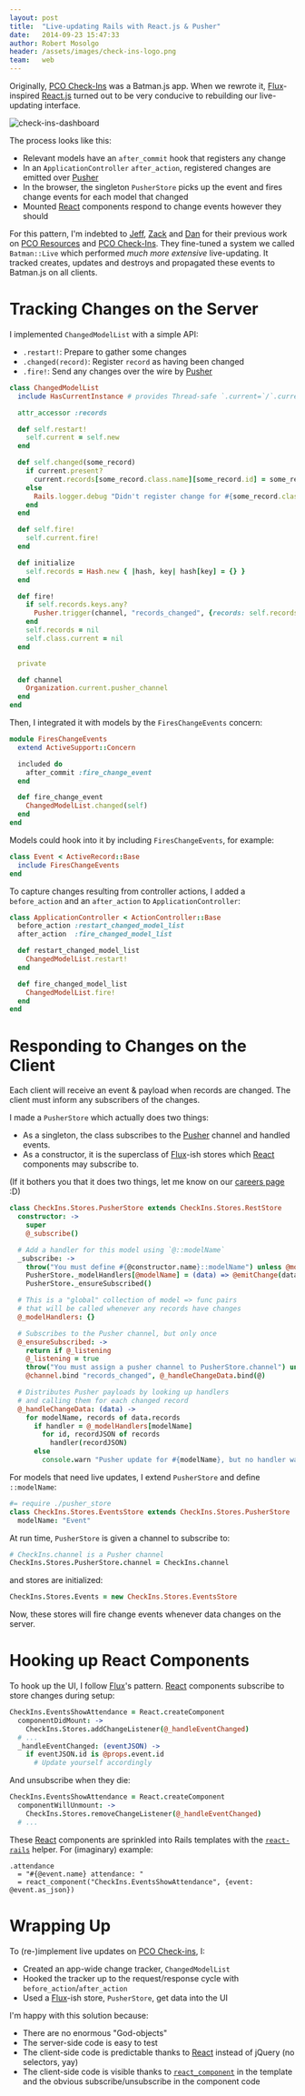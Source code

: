 ```yaml
---
layout: post
title:  "Live-updating Rails with React.js & Pusher"
date:   2014-09-23 15:47:33
author: Robert Mosolgo
header: /assets/images/check-ins-logo.png
team:   web
---
```


Originally, [PCO Check-Ins][check-ins] was a Batman.js app. When we rewrote it, [Flux][flux]-inspired [React.js][react] turned out to be very conducive to rebuilding our live-updating interface.

![check-ins-dashboard](/assets/images/check-ins-dashboard.png)

The process looks like this:

- Relevant models have an `after_commit` hook that registers any change
- In an `ApplicationController` `after_action`, registered changes are emitted over [Pusher][pusher]
- In the browser, the singleton `PusherStore` picks up the event and fires change events for each model that changed
- Mounted [React][react] components respond to change events however they should

For this pattern, I'm indebted to [Jeff][jeff], [Zack][zack] and [Dan][dan] for their previous work on [PCO Resources][resources] and [PCO Check-Ins][check-ins]. They fine-tuned a system we called `Batman::Live` which performed _much more extensive_ live-updating. It tracked creates, updates and destroys and propagated these events to Batman.js on all clients.

# Tracking Changes on the Server

I implemented `ChangedModelList` with a simple API:

- `.restart!`: Prepare to gather some changes
- `.changed(record)`: Register `record` as having been changed
- `.fire!`: Send any changes over the wire by [Pusher][pusher]

```ruby
class ChangedModelList
  include HasCurrentInstance # provides Thread-safe `.current=`/`.current`

  attr_accessor :records

  def self.restart!
    self.current = self.new
  end

  def self.changed(some_record)
    if current.present?
      current.records[some_record.class.name][some_record.id] = some_record.as_json
    else
      Rails.logger.debug "Didn't register change for #{some_record.class.name} because it was outside the request cycle"
    end
  end

  def self.fire!
    self.current.fire!
  end

  def initialize
    self.records = Hash.new { |hash, key| hash[key] = {} }
  end

  def fire!
    if self.records.keys.any?
      Pusher.trigger(channel, "records_changed", {records: self.records})
    end
    self.records = nil
    self.class.current = nil
  end

  private

  def channel
    Organization.current.pusher_channel
  end
end
```

Then, I integrated it with models by the `FiresChangeEvents` concern:

```ruby
module FiresChangeEvents
  extend ActiveSupport::Concern

  included do
    after_commit :fire_change_event
  end

  def fire_change_event
    ChangedModelList.changed(self)
  end
end
```

Models could hook into it by including `FiresChangeEvents`, for example:

```ruby
class Event < ActiveRecord::Base
  include FiresChangeEvents
end
```

To capture changes resulting from controller actions, I added a `before_action` and an `after_action` to `ApplicationController`:

```ruby
class ApplicationController < ActionController::Base
  before_action :restart_changed_model_list
  after_action  :fire_changed_model_list

  def restart_changed_model_list
    ChangedModelList.restart!
  end

  def fire_changed_model_list
    ChangedModelList.fire!
  end
end
```

# Responding to Changes on the Client

Each client will receive an event & payload when records are changed. The client must inform any subscribers of the changes.

I made a `PusherStore` which actually does two things:

- As a singleton, the class subscribes to the [Pusher][pusher] channel and handled events.
- As a constructor, it is the superclass of [Flux][flux]-ish stores which [React][react] components may subscribe to.

(If it bothers you that it does two things, let me know on our [careers page][careers] :D)


```coffeescript
class CheckIns.Stores.PusherStore extends CheckIns.Stores.RestStore
  constructor: ->
    super
    @_subscribe()

  # Add a handler for this model using `@::modelName`
  _subscribe: ->
    throw("You must define #{@constructor.name}::modelName") unless @modelName?
    PusherStore._modelHandlers[@modelName] = (data) => @emitChange(data)
    PusherStore._ensureSubscribed()

  # This is a "global" collection of model => func pairs
  # that will be called whenever any records have changes
  @_modelHandlers: {}

  # Subscribes to the Pusher channel, but only once
  @_ensureSubscribed: ->
    return if @_listening
    @_listening = true
    throw("You must assign a pusher channel to PusherStore.channel") unless @channel?
    @channel.bind "records_changed", @_handleChangeData.bind(@)

  # Distributes Pusher payloads by looking up handlers
  # and calling them for each changed record
  @_handleChangeData: (data) ->
    for modelName, records of data.records
      if handler = @_modelHandlers[modelName]
        for id, recordJSON of records
          handler(recordJSON)
      else
        console.warn "Pusher update for #{modelName}, but no handler was found"
```

For models that need live updates, I extend `PusherStore` and define `::modelName`:

```coffee
#= require ./pusher_store
class CheckIns.Stores.EventsStore extends CheckIns.Stores.PusherStore
  modelName: "Event"
```

At run time, `PusherStore` is given a channel to subscribe to:

```coffee
# CheckIns.channel is a Pusher channel
CheckIns.Stores.PusherStore.channel = CheckIns.channel
```

and stores are initialized:

```coffee
CheckIns.Stores.Events = new CheckIns.Stores.EventsStore
```

Now, these stores will fire change events whenever data changes on the server.

# Hooking up React Components

To hook up the UI, I follow [Flux][flux]'s pattern. [React][react] components subscribe to store changes during setup:

```coffee
CheckIns.EventsShowAttendance = React.createComponent
  componentDidMount: ->
    CheckIns.Stores.addChangeListener(@_handleEventChanged)
  # ...
  _handleEventChanged: (eventJSON) ->
    if eventJSON.id is @props.event.id
      # Update yourself accordingly
```

And unsubscribe when they die:

```coffee
CheckIns.EventsShowAttendance = React.createComponent
  componentWillUnmount: ->
    CheckIns.Stores.removeChangeListener(@_handleEventChanged)
  # ...
```

These [React][react] components are sprinkled into Rails templates with the [`react-rails`][react-rails] helper. For (imaginary) example:

```slim
.attendance
  = "#{@event.name} attendance: "
  = react_component("CheckIns.EventsShowAttendance", {event: @event.as_json})
```

# Wrapping Up

To (re-)implement live updates on [PCO Check-ins][check-ins], I:

- Created an app-wide change tracker, `ChangedModelList`
- Hooked the tracker up to the request/response cycle with `before_action`/`after_action`
- Used a [Flux][flux]-ish store, `PusherStore`, get data into the UI


I'm happy with this solution because:

- There are no enormous "God-objects"
- The server-side code is easy to test
- The client-side code is predictable thanks to [React][react] instead of jQuery (no selectors, yay)
- The client-side code is visible thanks to [`react_component`][react-rails] in the template and the obvious subscribe/unsubscribe in the component code

[careers]: http://get.planningcenteronline.com/careers
[react]: http://reactjs.com
[pusher]: http://pusher.com
[flux]: https://facebook.github.io/flux/
[check-ins]: http://get.planningcenteronline.com/check-ins
[resources]: http://get.planningcenteronline.com/resources
[jeff]: https://twitter.com/TheBerg
[zack]: https://twitter.com/zhubert
[dan]: https://twitter.com/danott
[react-rails]: https://github.com/reactjs/react-rails